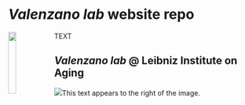 # _Valenzano lab_ website repo
<img src="https://user-images.githubusercontent.com/4720805/141675891-e0f6e034-6e6d-429c-815b-0b77c716b89d.png" ALIGN="left" width="18%">TEXT</img> 
## _Valenzano lab_ @ Leibniz Institute on Aging


<IMG SRC=”building.jpg” ALIGN=”left” />This text appears to the right of the image.

<BR CLEAR=”left” />
